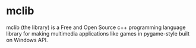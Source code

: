 # mclib
mclib (the library) is a Free and Open Source c++ programming language library for making multimedia applications like games in pygame-style built on Windows API.
